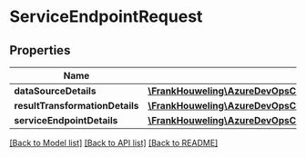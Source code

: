 # ServiceEndpointRequest

## Properties
Name | Type | Description | Notes
------------ | ------------- | ------------- | -------------
**dataSourceDetails** | [**\FrankHouweling\AzureDevOpsClient\DistributedTask\Model\DataSourceDetails**](DataSourceDetails.md) |  | [optional] 
**resultTransformationDetails** | [**\FrankHouweling\AzureDevOpsClient\DistributedTask\Model\ResultTransformationDetails**](ResultTransformationDetails.md) |  | [optional] 
**serviceEndpointDetails** | [**\FrankHouweling\AzureDevOpsClient\DistributedTask\Model\ServiceEndpointDetails**](ServiceEndpointDetails.md) |  | [optional] 

[[Back to Model list]](../README.md#documentation-for-models) [[Back to API list]](../README.md#documentation-for-api-endpoints) [[Back to README]](../README.md)


